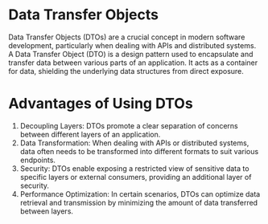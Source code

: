 # Data Transfer Objects
Data Transfer Objects (DTOs) are a crucial concept in modern software development, particularly when dealing with APIs and distributed systems.
A Data Transfer Object (DTO) is a design pattern used to encapsulate and transfer data between various parts of an application. It acts as a container for data, 
shielding the underlying data structures from direct exposure. 

# Advantages of Using DTOs
1. Decoupling Layers: DTOs promote a clear separation of concerns between different layers of an application. 
2. Data Transformation: When dealing with APIs or distributed systems, data often needs to be transformed into different formats to suit various endpoints.
3. Security: DTOs enable exposing a restricted view of sensitive data to specific layers or external consumers, providing an additional layer of security.
4. Performance Optimization: In certain scenarios, DTOs can optimize data retrieval and transmission by minimizing the amount of data transferred between layers.
